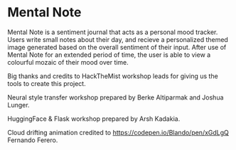 # Mental Note

Mental Note is a sentiment journal that acts as a personal mood tracker. Users write small notes about their day, and recieve a personalized themed image generated based on the overall sentiment of their input. After use of Mental Note for an extended period of time, the user is able to view a colourful mozaic of their mood over time. 

Big thanks and credits to HackTheMist workshop leads for giving us the tools to create this project. 

Neural style transfer workshop prepared by Berke Altiparmak and Joshua Lunger.

HuggingFace & Flask workshop prepared by Arsh Kadakia. 

Cloud drifting animation credited to https://codepen.io/Blando/pen/xGdLgQ Fernando Ferero.